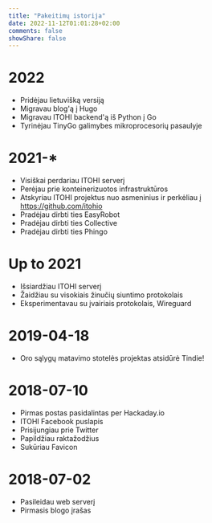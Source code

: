 ```yaml
---
title: "Pakeitimų istorija"
date: 2022-11-12T01:01:28+02:00
comments: false
showShare: false
---
```


# 2022
- Pridėjau lietuvišką versiją
- Migravau blog'ą į Hugo
- Migravau ITOHI backend'ą iš Python į Go
- Tyrinėjau TinyGo galimybes mikroprocesorių pasaulyje

# 2021-*
- Visiškai perdariau ITOHI serverį
- Perėjau prie konteinerizuotos infrastruktūros
- Atskyriau ITOHI projektus nuo asmeninius ir perkėliau į https://github.com/itohio
- Pradėjau dirbti ties EasyRobot
- Pradėjau dirbti ties Collective
- Pradėjau dirbti ties Phingo

# Up to 2021
- Išsiardžiau ITOHI serverį
- Žaidžiau su visokiais žinučių siuntimo protokolais
- Eksperimentavau su įvairiais protokolais, Wireguard

# 2019-04-18
- Oro sąlygų matavimo stotelės projektas atsidūrė Tindie!

# 2018-07-10
- Pirmas postas pasidalintas per Hackaday.io
- ITOHI Facebook puslapis
- Prisijungiau prie Twitter
- Papildžiau raktažodžius
- Sukūriau Favicon

# 2018-07-02
- Pasileidau web serverį
- Pirmasis blogo įrašas
